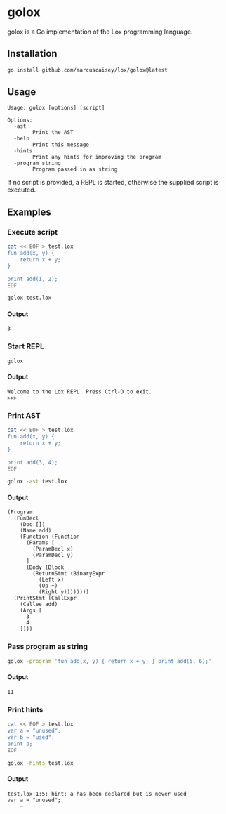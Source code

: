 # golox

golox is a Go implementation of the Lox programming language.

## Installation

```sh
go install github.com/marcuscaisey/lox/golox@latest
```

## Usage

```
Usage: golox [options] [script]

Options:
  -ast
        Print the AST
  -help
        Print this message
  -hints
        Print any hints for improving the program
  -program string
        Program passed in as string
```

If no script is provided, a REPL is started, otherwise the supplied script is executed.

## Examples

### Execute script

```sh
cat << EOF > test.lox
fun add(x, y) {
    return x + y;
}

print add(1, 2);
EOF

golox test.lox
```

#### Output

```
3
```

### Start REPL

```sh
golox
```

#### Output

```
Welcome to the Lox REPL. Press Ctrl-D to exit.
>>>
```

### Print AST

```sh
cat << EOF > test.lox
fun add(x, y) {
    return x + y;
}

print add(3, 4);
EOF

golox -ast test.lox
```

#### Output

```
(Program
  (FunDecl
    (Doc [])
    (Name add)
    (Function (Function
      (Params [
        (ParamDecl x)
        (ParamDecl y)
      ]
      (Body (Block
        (ReturnStmt (BinaryExpr
          (Left x)
          (Op +)
          (Right y))))))))
  (PrintStmt (CallExpr
    (Callee add)
    (Args [
      3
      4
    ])))
```

### Pass program as string

```sh
golox -program 'fun add(x, y) { return x + y; } print add(5, 6);'
```

#### Output

```
11
```

### Print hints

```sh
cat << EOF > test.lox
var a = "unused";
var b = "used";
print b;
EOF

golox -hints test.lox
```

#### Output

```
test.lox:1:5: hint: a has been declared but is never used
var a = "unused";
    ~
```
